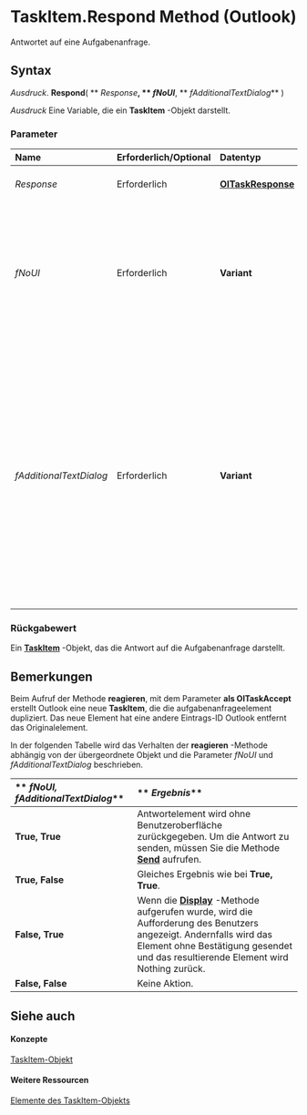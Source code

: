 
# TaskItem.Respond Method (Outlook)

Antwortet auf eine Aufgabenanfrage.


## Syntax

 _Ausdruck_. **Respond**( ** _Response_**, ** _fNoUI_**, ** _fAdditionalTextDialog_** )

 _Ausdruck_ Eine Variable, die ein **TaskItem** -Objekt darstellt.


### Parameter



|**Name**|**Erforderlich/Optional**|**Datentyp**|**Beschreibung**|
|:-----|:-----|:-----|:-----|
| _Response_|Erforderlich|**[OlTaskResponse](7616cbdc-fc9c-abbe-fd07-ebdadc13ede2.md)**|Die Antwort auf die Anfrage.|
| _fNoUI_|Erforderlich|**Variant**|**True**, wenn ein Dialogfeld nicht angezeigt; die Antwort wird automatisch gesendet. **False**, wenn das Dialogfeld für die Reaktion anzuzeigen.|
| _fAdditionalTextDialog_|Erforderlich|**Variant**|**False**, wenn keine Aufforderung den Benutzer zur Eingabe; die Antwort wird zur Bearbeitung im Inspektor angezeigt. **True**, wenn fordert den Benutzer auf Senden oder mit Kommentaren senden. Dieses Argument ist nur gültig, wenn _fNoUI_ auf **false festgelegt** ist.|

### Rückgabewert

Ein  **[TaskItem](5df8cfa5-5460-a5a1-a130-ba5bca1a0091.md)** -Objekt, das die Antwort auf die Aufgabenanfrage darstellt.


## Bemerkungen

Beim Aufruf der Methode  **reagieren**, mit dem Parameter **als OlTaskAccept** erstellt Outlook eine neue **TaskItem**, die die aufgabenanfrageelement dupliziert. Das neue Element hat eine andere Eintrags-ID Outlook entfernt das Originalelement.

In der folgenden Tabelle wird das Verhalten der  **reagieren** -Methode abhängig von der übergeordnete Objekt und die Parameter _fNoUI_ und _fAdditionalTextDialog_ beschrieben.



|** _fNoUI, fAdditionalTextDialog_**|** _Ergebnis_**|
|:-----|:-----|
|**True, True**|Antwortelement wird ohne Benutzeroberfläche zurückgegeben. Um die Antwort zu senden, müssen Sie die Methode  **[Send](54f751fc-cff1-5d17-f635-f688cd8ad6f8.md)** aufrufen.|
|**True, False**|Gleiches Ergebnis wie bei  **True, True**.|
|**False, True**|Wenn die  **[Display](fea0619d-06dc-df44-fe93-5756eefb1be0.md)** -Methode aufgerufen wurde, wird die Aufforderung des Benutzers angezeigt. Andernfalls wird das Element ohne Bestätigung gesendet und das resultierende Element wird Nothing zurück.|
|**False, False**|Keine Aktion.|

## Siehe auch


#### Konzepte


[TaskItem-Objekt](5df8cfa5-5460-a5a1-a130-ba5bca1a0091.md)
#### Weitere Ressourcen


[Elemente des TaskItem-Objekts](http://msdn.microsoft.com/library/97234a76-2fc5-bbe4-2e14-25ae18694fc9%28Office.15%29.aspx)